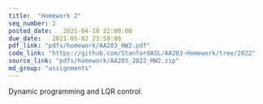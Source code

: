 ```yaml
---
title:  "Homework 2"
seq_number: 2
posted_date:   2021-04-18 22:00:00
due_date:   2021-05-02 23:59:00
pdf_link: "pdfs/homework/AA203_HW2.pdf"
code_link: "https://github.com/StanfordASL/AA203-Homework/tree/2022"
source_link: "pdfs/homework/AA203_2022_HW2.zip"
md_group: "assignments"
---
```


Dynamic programming and LQR control.
